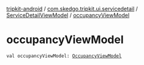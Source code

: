 [tripkit-android](../../index.md) / [com.skedgo.tripkit.ui.servicedetail](../index.md) / [ServiceDetailViewModel](index.md) / [occupancyViewModel](./occupancy-view-model.md)

# occupancyViewModel

`val occupancyViewModel: `[`OccupancyViewModel`](../../com.skedgo.tripkit.ui.trip.details.viewmodel/-occupancy-view-model/index.md)